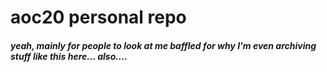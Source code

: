 # aoc20 personal repo

##### yeah, mainly for people to look at me baffled for why I'm even archiving stuff like this here... also....
